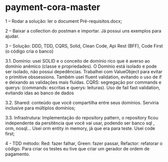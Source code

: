 # payment-cora-master

1 – Rodar a solução: ler o document Pré-requisitos.docx;

2 – Baixar a collection do postman e importar. Já possui uns exemplos para ajudar.

3 – Solução: DDD, TDD, CQRS, Solid, Clean Code, Api Rest (BFF), Code First (o código cria o banco)

3.1. Domínio: usei SOLID e o conceito de domínio rico que é averso ao domínio anêmico (classe e propriedades). O Domínio está isolado e pode ser isolado, não possui depedências. Trabalhei com ValueObject para evitar o primitive obssessions. Também usei fluent validation, evitando o uso de if e deixando as validações mais fluídas.  CQRS: segregação por commands e querys: (commands: escritas e querys: leituras). Uso de fail fast validation, evitando idas ao banco de dados

3.2. Shared: conteúdo que você compartilha entre seus domínios. Serviria inclusive para múltiplos domínios;

3.3. Infrastrutura: Implementação do repository pattern, o repository ficou independente da persitência que você vai usar, podendo ser banco sql , orm, nosql… Usei orm entity in memory, já que era para teste. Usei code first;

4 - TDD método: Red: fazer falhar, Green: fazer passar, Refactor: refatorar o código. Para criar os testes eu tive que criar um gerador de ordem de pagamento.
